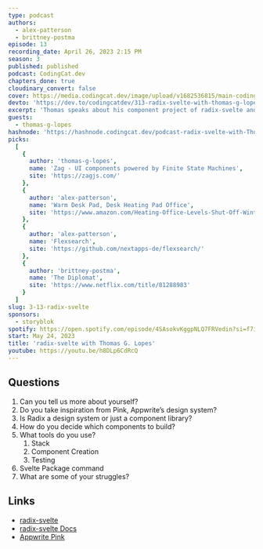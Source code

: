 ```yaml
---
type: podcast
authors:
  - alex-patterson
  - brittney-postma
episode: 13
recording_date: April 26, 2023 2:15 PM
season: 3
published: published
podcast: CodingCat.dev
chapters_done: true
cloudinary_convert: false
cover: https://media.codingcat.dev/image/upload/v1682536815/main-codingcatdev-photo/radix-svelte-with-Thomas-G.-Lopes.jpg
devto: 'https://dev.to/codingcatdev/313-radix-svelte-with-thomas-g-lopes-1fgh'
excerpt: 'Thomas speaks about his component project of radix-svelte and digs into the code and stack he used to make it.'
guests:
  - thomas-g-lopes
hashnode: 'https://hashnode.codingcat.dev/podcast-radix-svelte-with-Thomas-G.-Lopes'
picks:
  [
    {
      author: 'thomas-g-lopes',
      name: 'Zag - UI components powered by Finite State Machines',
      site: 'https://zagjs.com/'
    },
    {
      author: 'alex-patterson',
      name: 'Warm Desk Pad, Desk Heating Pad Office',
      site: 'https://www.amazon.com/Heating-Office-Levels-Shut-Off-Winter/dp/B0BFWC9NMJ/'
    },
    {
      author: 'alex-patterson',
      name: 'Flexsearch',
      site: 'https://github.com/nextapps-de/flexsearch/'
    },
    {
      author: 'brittney-postma',
      name: 'The Diplomat',
      site: 'https://www.netflix.com/title/81288983'
    }
  ]
slug: 3-13-radix-svelte
sponsors:
  - storyblok
spotify: https://open.spotify.com/episode/4SAsokvKggpNLQ7FRVedin?si=f7iGczACQLS6prWsNr7pfg
start: May 24, 2023
title: 'radix-svelte with Thomas G. Lopes'
youtube: https://youtu.be/h8DLp6CdRcQ
---
```


## Questions

1. Can you tell us more about yourself?
2. Do you take inspiration from Pink, Appwrite’s design system?
3. Is Radix a design system or just a component library?
4. How do you decide which components to build?
5. What tools do you use?
   1. Stack
   2. Component Creation
   3. Testing
6. Svelte Package command
7. What are some of your struggles?

## Links

- [radix-svelte](https://www.radix-svelte.com/)
- [radix-svelte Docs](https://www.radix-svelte.com/docs/accordion)
- [Appwrite Pink](https://pink.appwrite.io/)
